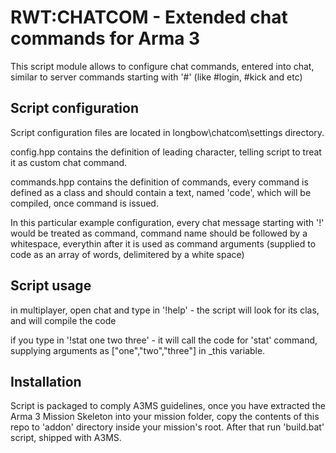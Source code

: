 # RWT:CHATCOM - Extended chat commands for Arma 3

This script module allows to configure chat commands, entered into chat, similar to server commands starting with '#' (like #login, #kick and etc)

## Script configuration
Script configuration files are located in longbow\chatcom\settings directory.

config.hpp contains the definition of leading character, telling script to treat it as custom chat command.

commands.hpp contains the definition of commands, every command is defined as a class and should contain a text, named 'code', which will be compiled, once command is issued.

In this particular example configuration, every chat message starting with '!' would be treated as command, command name should be followed by a whitespace, everythin after it is used as command arguments (supplied to code as an array of words, delimitered by a white space)

## Script usage
in multiplayer, open chat and type in '!help' - the script will look for its clas, and will compile the code

if you type in '!stat one two three' - it will call the code for 'stat' command, supplying arguments as ["one","two","three"] in _this variable.

## Installation
Script is packaged to comply A3MS guidelines, once you have extracted the Arma 3 Mission Skeleton into your mission folder, copy the contents of this repo to 'addon' directory inside your mission's root.
After that run 'build.bat' script, shipped with A3MS.
